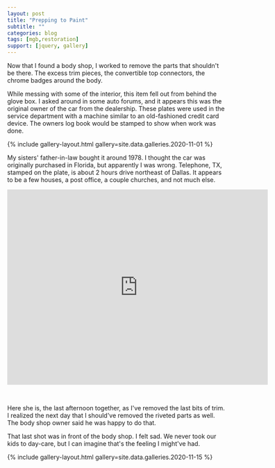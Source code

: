 ```yaml
---
layout: post
title: "Prepping to Paint"
subtitle: ""
categories: blog
tags: [mgb,restoration]
support: [jquery, gallery]
---
```


Now that I found a body shop, I worked to remove the parts that shouldn't be there. The excess trim
pieces, the convertible top connectors, the chrome badges around the body.

While messing with some of the interior, this item fell out from behind the glove box. I asked around
in some auto forums, and it appears this was the original owner of the car from the dealership. These
plates were used in the service department with a machine similar to an old-fashioned credit card
device. The owners log book would be stamped to show when work was done.

{% include gallery-layout.html gallery=site.data.galleries.2020-11-01 %}

My sisters' father-in-law bought it around 1978. I thought the car was originally purchased in Florida, 
but apparently I was wrong. Telephone, TX, stamped on the plate, is about 2 hours drive northeast of Dallas. 
It appears to be a few houses, a post office, a couple churches, and not much else.

<iframe src="https://www.google.com/maps/embed?pb=!1m18!1m12!1m3!1d89214.19155195549!2d-96.08837008740605!3d33.80089909995122!2m3!1f0!2f0!3f0!3m2!1i1024!2i768!4f13.1!3m3!1m2!1s0x864b0c530740a935%3A0xb5cd67263265cfc7!2sTelephone%2C%20TX%2075488!5e0!3m2!1sen!2sus!4v1606500644980!5m2!1sen!2sus" width="600" height="450" frameborder="0" style="border:0;" allowfullscreen="" aria-hidden="false" tabindex="0"></iframe>

&nbsp;

Here she is, the last afternoon together, as I've removed the last bits of trim. I realized the next day
that I should've removed the riveted parts as well. The body shop owner said he was happy to do that.

That last shot was in front of the body shop. I felt sad. We never took our kids to day-care, but I can
imagine that's the feeling I might've had.

{% include gallery-layout.html gallery=site.data.galleries.2020-11-15 %}
